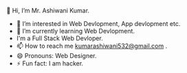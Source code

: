 👋 Hi, I’m Mr. Ashiwani Kumar.
- 👀 I’m interested in Web Devlopment, App devlopment etc.
- 🌱 I’m currently learning Web Devlopment.
- I'm a Full Stack Web Devloper.
- 📫 How to reach me kumarashiwani532@gmail.com .
- 😄 Pronouns: Web Designer.
- ⚡ Fun fact: I am hacker.

<!---
AshiwaniKumar-hacker/AshiwaniKumar-hacker is a ✨ special ✨ repository because its `README.md` (this file) appears on your GitHub profile.
You can click the Preview link to take a look at your changes.
--->
